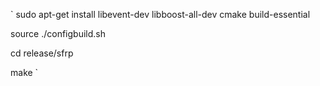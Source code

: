`
sudo apt-get install libevent-dev libboost-all-dev cmake build-essential

source ./configbuild.sh

cd release/sfrp

make
`
